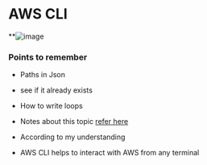# AWS CLI

**![image](https://github.com/GitPracticeRepo/LearningJourney/assets/2438317/be4ca11b-c8d8-49dd-8fd2-272a9b06c6b4)

### Points to remember
* Paths in Json
* see if it already exists
* How to write loops

* Notes about this topic [refer here](https://directdevops.blog/2023/11/24/azure-classroom-notes-24-nov-2023/)

* According to my understanding
* AWS CLI helps to interact with AWS from any terminal
